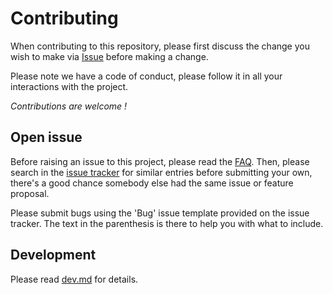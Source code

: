 # Contributing

When contributing to this repository, please first discuss the change you wish to make via [Issue](/../issues) before making a change.

Please note we have a code of conduct, please follow it in all your interactions with the project.

_Contributions are welcome !_

## Open issue

Before raising an issue to this project, please read the [FAQ](/docs/faq.md).
Then, please search in the [issue tracker](/../issues) for similar entries before submitting your own,
there's a good chance somebody else had the same issue or feature proposal.

Please submit bugs using the 'Bug' issue template provided on the issue tracker.
The text in the parenthesis is there to help you with what to include.

## Development

Please read [dev.md](/docs/dev.md) for details.
